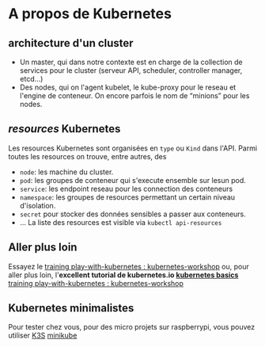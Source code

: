 # A propos de Kubernetes


## architecture d'un cluster 
* Un master, qui dans notre contexte est en charge de la collection de services pour le cluster (serveur API, scheduler, controller manager, etcd...)
* Des nodes, qui on l'agent kubelet, le kube-proxy pour le reseau et l'engine de conteneur. On encore parfois le nom de “minions” pour les nodes.

## *resources* Kubernetes
Les resources Kubernetes sont organisées en `type` ou `Kind` dans l'API.
Parmi toutes les resources on trouve, entre autres, des
* `node`: les machine du cluster.
* `pod`: les groupes de conteneur qui s'execute ensemble sur lesun pod.
* `service`: les endpoint reseau pour les connection des conteneurs
* `namespace`: les groupes de resources permettant un certain niveau d'isolation.
* `secret` pour stocker des données sensibles a passer aux conteneurs.
* ...
La liste des resources est visible via `kubectl api-resources`

## Aller plus loin
Essayez le [training play-with-kubernetes : kubernetes-workshop](https://training.play-with-kubernetes.com/kubernetes-workshop/)
ou, pour aller plus loin, l'**excellent tutorial de kubernetes.io [kubernetes basics](https://kubernetes.io/fr/docs/tutorials/kubernetes-basics/)**
[training play-with-kubernetes : kubernetes-workshop](https://training.play-with-kubernetes.com/kubernetes-workshop/)


## Kubernetes minimalistes
Pour tester chez vous, pour des micro projets sur raspberrypi, vous pouvez utiliser
[K3S](https://k3s.io/)
[minikube](https://kubernetes.io/fr/docs/setup/learning-environment/minikube/)
